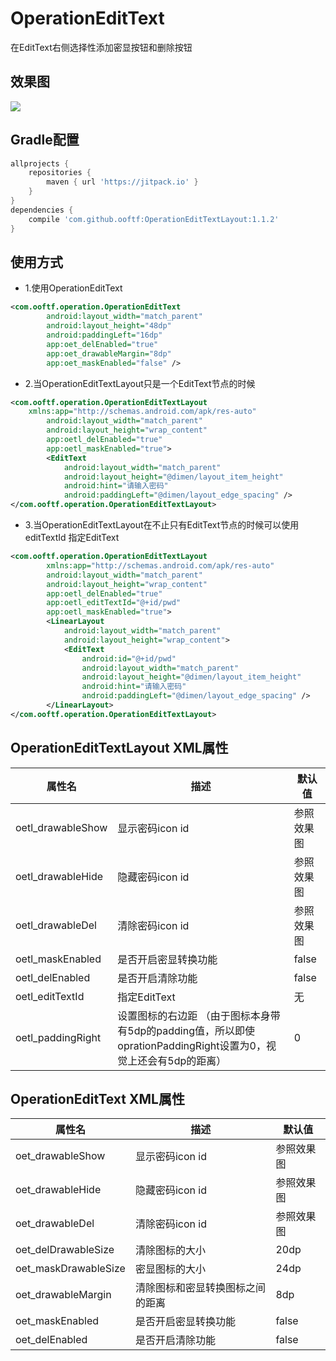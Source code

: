 # OperationEditText
在EditText右侧选择性添加密显按钮和删除按钮
## 效果图
![](https://github.com/ooftf/OperationEditTextLayout/raw/master/demoImage/demo.gif)
## Gradle配置
```groovy
allprojects {
    repositories {
        maven { url 'https://jitpack.io' }
    }
}
dependencies {
    compile 'com.github.ooftf:OperationEditTextLayout:1.1.2'
}
```
## 使用方式
* 1.使用OperationEditText
```xml
<com.ooftf.operation.OperationEditText
        android:layout_width="match_parent"
        android:layout_height="48dp"
        android:paddingLeft="16dp"
        app:oet_delEnabled="true"
        app:oet_drawableMargin="8dp"
        app:oet_maskEnabled="false" />
```
* 2.当OperationEditTextLayout只是一个EditText节点的时候
```xml
<com.ooftf.operation.OperationEditTextLayout
	xmlns:app="http://schemas.android.com/apk/res-auto"
        android:layout_width="match_parent"
        android:layout_height="wrap_content"
        app:oetl_delEnabled="true"
        app:oetl_maskEnabled="true">
        <EditText
            android:layout_width="match_parent"
            android:layout_height="@dimen/layout_item_height"
            android:hint="请输入密码"
            android:paddingLeft="@dimen/layout_edge_spacing" />
</com.ooftf.operation.OperationEditTextLayout>
```
* 3.当OperationEditTextLayout在不止只有EditText节点的时候可以使用 editTextId 指定EditText
```xml
<com.ooftf.operation.OperationEditTextLayout
        xmlns:app="http://schemas.android.com/apk/res-auto"
        android:layout_width="match_parent"
        android:layout_height="wrap_content"
        app:oetl_delEnabled="true"
        app:oetl_editTextId="@+id/pwd"
        app:oetl_maskEnabled="true">
        <LinearLayout
            android:layout_width="match_parent"
            android:layout_height="wrap_content">
            <EditText
                android:id="@+id/pwd"
                android:layout_width="match_parent"
                android:layout_height="@dimen/layout_item_height"
                android:hint="请输入密码"
                android:paddingLeft="@dimen/layout_edge_spacing" />
        </LinearLayout>
</com.ooftf.operation.OperationEditTextLayout>
```
## OperationEditTextLayout XML属性
|属性名|描述|默认值|
|---|---|---|
|oetl_drawableShow|显示密码icon id  |参照效果图|
|oetl_drawableHide|隐藏密码icon id  |参照效果图|
|oetl_drawableDel|清除密码icon id  |参照效果图|
|oetl_maskEnabled|是否开启密显转换功能  |false|
|oetl_delEnabled|是否开启清除功能  |false|
|oetl_editTextId|指定EditText  |无|
|oetl_paddingRight|设置图标的右边距  （由于图标本身带有5dp的padding值，所以即使oprationPaddingRight设置为0，视觉上还会有5dp的距离）|0|
## OperationEditText XML属性
|属性名|描述|默认值|
|---|---|---|
|oet_drawableShow|显示密码icon id  |参照效果图|
|oet_drawableHide|隐藏密码icon id  |参照效果图|
|oet_drawableDel|清除密码icon id  |参照效果图|
|oet_delDrawableSize| 清除图标的大小 |20dp|
|oet_maskDrawableSize|密显图标的大小  |24dp|
|oet_drawableMargin|清除图标和密显转换图标之间的距离|8dp|
|oet_maskEnabled|是否开启密显转换功能  |false|
|oet_delEnabled|是否开启清除功能  |false|
